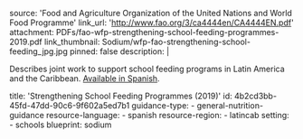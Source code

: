 source: 'Food and Agriculture Organization of the United Nations and World Food Programme'
link_url: 'http://www.fao.org/3/ca4444en/CA4444EN.pdf'
attachment: PDFs/fao-wfp-strengthening-school-feeding-programmes-2019.pdf
link_thumbnail: Sodium/wfp-fao-strengthening-school-feeding_jpg.jpg
pinned: false
description: |
  <p>Describes joint work to support school feeding programs in Latin America and the Caribbean. <a href="https://docs.wfp.org/api/documents/WFP-0000107361/download/?_ga=2.105537731.1901643773.1583856809-368438501.1577756278">Available in Spanish</a>.
  </p>
title: 'Strengthening School Feeding Programmes (2019)'
id: 4b2cd3bb-45fd-47dd-90c6-9f602a5ed7b1
guidance-type:
  - general-nutrition-guidance
resource-language:
  - spanish
resource-region:
  - latincab
setting:
  - schools
blueprint: sodium

